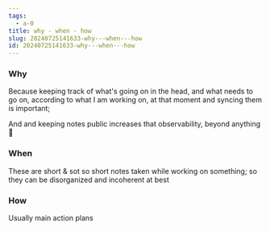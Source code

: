 ```yaml
---
tags:
  - a-0
title: why - when - how
slug: 20240725141633-why---when---how
id: 20240725141633-why---when---how
---
```

### Why

Because keeping track of what's going on in the head, and what needs to go on, according to what I am working on, at that moment and syncing them is important;

And and keeping notes public increases that observability, beyond anything 👀


### When

These are short & sot so short notes taken while working on something;
so they can be disorganized and incoherent at best


### How

Usually main action plans
